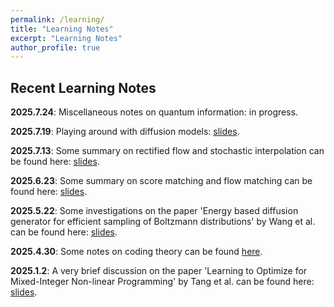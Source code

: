 ```yaml
---
permalink: /learning/
title: "Learning Notes"
excerpt: "Learning Notes"
author_profile: true
---
```


## Recent Learning Notes


<p><strong>2025.7.24</strong>: Miscellaneous notes on quantum information: in progress.</p>



<p><strong>2025.7.19</strong>: Playing around with diffusion models: <a href="/files/fun with diffusion models.pptx">slides</a>.</p>


<p><strong>2025.7.13</strong>: Some summary on rectified flow and stochastic interpolation can be found here: <a href="/files/Rectified_flow_stochastic_interpolation.pdf">slides</a>.</p>

<p><strong>2025.6.23</strong>: Some summary on score matching and flow matching can be found here: <a href="/files/Score_matching_flow_matching.pdf">slides</a>.</p>

<p><strong>2025.5.22</strong>: Some investigations on the paper 'Energy based diffusion generator for efficient sampling of Boltzmann distributions' by Wang et al. can be found here: <a href="/files/energy_based_diffusion.pdf">slides</a>.</p>

<p><strong>2025.4.30</strong>: Some notes on coding theory can be found <a href="https://github.com/YaoSiqi2003/Notes-on-coding-theory">here</a>.</p>

<p><strong>2025.1.2</strong>: A very brief discussion on the paper 'Learning to Optimize for Mixed-Integer Non-linear Programming' by Tang et al. can be found here: <a href="/files/MINLP_Presentation.pdf">slides</a>.</p> 